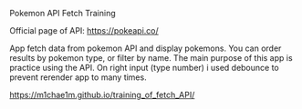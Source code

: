Pokemon API Fetch Training

Official page of API:
https://pokeapi.co/

App fetch data from pokemon API and display pokemons.
You can order results by pokemon type, or filter by name.
The main purpose of this app is practice using the API.
On right input (type number) i used debounce to prevent rerender app to many times.

https://m1chae1m.github.io/training_of_fetch_API/